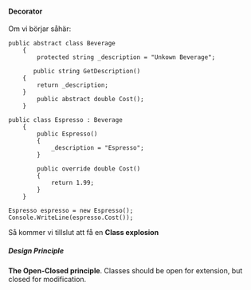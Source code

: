 #### Decorator

Om vi börjar såhär:

```
public abstract class Beverage
    {
        protected string _description = "Unkown Beverage";

       public string GetDescription()
    {
        return _description;
    }
        public abstract double Cost();
    }
```

```
public class Espresso : Beverage
    {
        public Espresso()
        {
            _description = "Espresso";
        }

        public override double Cost()
        {
            return 1.99;
        }
    }
```

```
Espresso espresso = new Espresso();
Console.WriteLine(espresso.Cost());
```

Så kommer vi tillslut att få en **Class explosion**



##### Design Principle

**The Open-Closed principle**. Classes should be open for extension, but closed for modification.
